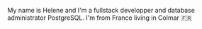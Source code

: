 My name is Helene and I'm a fullstack developper and database administrator PostgreSQL. I'm from France living in Colmar 🇫🇷
